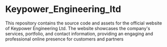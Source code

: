 # Keypower_Engineering_ltd
This repository contains the source code and assets for the official website of Keypower Engineering Ltd. The website showcases the company's services, portfolio, and contact information, providing an engaging and professional online presence for customers and partners
